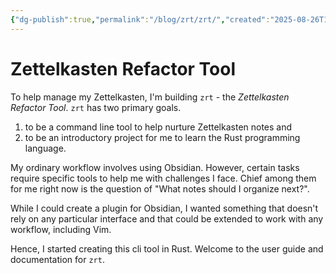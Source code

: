 ```yaml
---
{"dg-publish":true,"permalink":"/blog/zrt/zrt/","created":"2025-08-26T19:48:37.068+01:00","updated":"2025-08-26T19:48:43.904+01:00"}
---
```


# Zettelkasten Refactor Tool

To help manage my Zettelkasten, I'm building `zrt` - the *Zettelkasten Refactor Tool*.
`zrt` has two primary goals.

1) to be a command line tool to help nurture Zettelkasten notes and
2) to be an introductory project for me to learn the Rust programming language.


My ordinary workflow involves using Obsidian. However, certain tasks require specific tools to help me with challenges I face.
Chief among them for me right now is the question of "What notes should I organize next?".

While I could create a plugin for Obsidian, I wanted something that doesn't rely on any particular interface
and that could be extended to work with any workflow, including Vim.

Hence, I started creating this cli tool in Rust. Welcome to the user guide and documentation for `zrt`.
